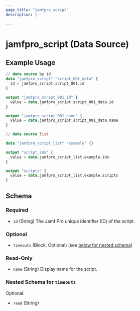 ```yaml
---
page_title: "jamfpro_script"
description: |-
  
---
```


# jamfpro_script (Data Source)


## Example Usage
```terraform
// data source by id
data "jamfpro_script" "script_001_data" {
  id = jamfpro_script.script_001.id
}

output "jamfpro_script_001_id" {
  value = data.jamfpro_script.script_001_data.id
}

output "jamfpro_script_001_name" {
  value = data.jamfpro_script.script_001_data.name
}

// data source list

data "jamfpro_script_list" "example" {}

output "script_ids" {
  value = data.jamfpro_script_list.example.ids
}

output "scripts" {
  value = data.jamfpro_script_list.example.scripts
}
```

<!-- schema generated by tfplugindocs -->
## Schema

### Required

- `id` (String) The Jamf Pro unique identifier (ID) of the script.

### Optional

- `timeouts` (Block, Optional) (see [below for nested schema](#nestedblock--timeouts))

### Read-Only

- `name` (String) Display name for the script.

<a id="nestedblock--timeouts"></a>
### Nested Schema for `timeouts`

Optional:

- `read` (String)
